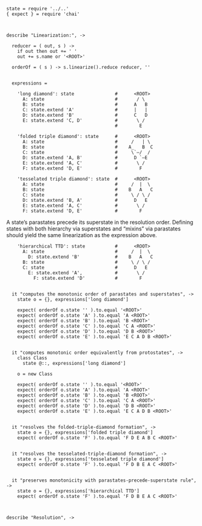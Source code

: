     state = require '../..'
    { expect } = require 'chai'



    describe "Linearization:", ->

      reducer = ( out, s ) ->
        if out then out += ' '
        out += s.name or '<ROOT>'

      orderOf = ( s ) -> s.linearize().reduce reducer, ''


      expressions =

        'long diamond': state               #      <ROOT>
          A: state                          #       / \
          B: state                          #      A   B
          C: state.extend 'A'               #      |   |
          D: state.extend 'B'               #      C   D
          E: state.extend 'C, D'            #       \ /
                                            #        E

        'folded triple diamond': state      #      <ROOT>
          A: state                          #     /   | \
          B: state                          #    A_   B  C
          C: state                          #     \`–/  /
          D: state.extend 'A, B'            #      D `–E
          E: state.extend 'A, C'            #       \ /
          F: state.extend 'D, E'            #        F

        'tesselated triple diamond': state  #      <ROOT>
          A: state                          #     /  |  \
          B: state                          #    B   A   C
          C: state                          #     \ / \ /
          D: state.extend 'B, A'            #      D   E
          E: state.extend 'A, C'            #       \ /
          F: state.extend 'D, E'            #        F

A state’s parastates precede its superstate in the resolution order. Defining
states with both hierarchy via superstates and “mixins” via parastates should
yield the same linearization as the expression above.

        'hierarchical TTD': state           #      <ROOT>
          A: state                          #     /  |  \
            D: state.extend 'B'             #    B   A   C
          B: state                          #     \ / \ /
          C: state                          #      D   E
            E: state.extend 'A',            #       \ /
              F: state.extend 'D'           #        F


      it "computes the monotonic order of parastates and superstates", ->
        state o = {}, expressions['long diamond']

        expect( orderOf o.state '' ).to.equal '<ROOT>'
        expect( orderOf o.state 'A' ).to.equal 'A <ROOT>'
        expect( orderOf o.state 'B' ).to.equal 'B <ROOT>'
        expect( orderOf o.state 'C' ).to.equal 'C A <ROOT>'
        expect( orderOf o.state 'D' ).to.equal 'D B <ROOT>'
        expect( orderOf o.state 'E' ).to.equal 'E C A D B <ROOT>'


      it "computes monotonic order equivalently from protostates", ->
        class Class
          state @::, expressions['long diamond']

        o = new Class

        expect( orderOf o.state '' ).to.equal '<ROOT>'
        expect( orderOf o.state 'A' ).to.equal 'A <ROOT>'
        expect( orderOf o.state 'B' ).to.equal 'B <ROOT>'
        expect( orderOf o.state 'C' ).to.equal 'C A <ROOT>'
        expect( orderOf o.state 'D' ).to.equal 'D B <ROOT>'
        expect( orderOf o.state 'E' ).to.equal 'E C A D B <ROOT>'


      it "resolves the folded-triple-diamond formation", ->
        state o = {}, expressions['folded triple diamond']
        expect( orderOf o.state 'F' ).to.equal 'F D E A B C <ROOT>'


      it "resolves the tesselated-triple-diamond formation", ->
        state o = {}, expressions['tesselated triple diamond']
        expect( orderOf o.state 'F' ).to.equal 'F D B E A C <ROOT>'


      it "preserves monotonicity with parastates-precede-superstate rule", ->
        state o = {}, expressions['hierarchical TTD']
        expect( orderOf o.state 'F' ).to.equal 'F D B E A C <ROOT>'



    describe "Resolution", ->
